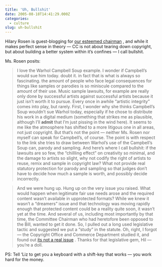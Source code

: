 ```yaml
---
title: 'Uh, Bullshit'
date: 2005-08-18T14:41:29.000Z
categories:
  - culture
slug: uh-bullshit
---
```

Hilary Rosen is guest-blogging for [our esteemed chairman][1] , and while it makes perfect sense in theory — <span class="caps">CC</span> is not about tearing down copyright, but about building a better system within it’s confines — I call bullshit.

Ms. Rosen posits:

> I love the Warhol Campbell Soup example. I wonder if Campbell’s would sue him today. doubt it. in fact that is what is always so fascinating. the amount of people who face legal consequences for things like samples or parodies is so miniscule compared to the amount of their use. Music sample lawsuits, for example are really only done by successful artists against successful artists because it just isn’t worth it to pursue. Every once in awhile “artistic integrity” comes into play, but rarely.
First, I wonder why she thinks Campbell’s Soup wouldn’t sue Warhol today, especially if he chose to distribute his work in a digital medium (something that strikes me as plausible, although I’ll **admit** that I’m just pissing in the wind here). It seems to me like the atmosphere has shifted to a more litigous one in all areas, not just copyright. But that’s not the point — neither Ms. Rosen nor myself can speak for Campbell’s, of course. The point is with respect to the link she tries to draw between Warhol’s use of the Campbell’s Soup can, parody and sampling. And here’s where I call bullshit: if the lawsuits are so few, the “chillling effect” on creativity so minimal, and the damage to artists so slight, why not codify the right of artists to reuse, remix and sample in copyright law? What not provide real statutory protection for parody and sampling so that judges don’t have to decide how much a sample is worth, and possibly decide incorrectly.

> And we were hung up. Hung up on the very issue you raised. What would happen when legitimate fair use needs arose and the required content wasn’t available in upprotected formats? While we knew it wasn’t a “dreamers” issue and that technology was moving rapidly enough that protected content could be a reality quite soon, it wasn’t yet at the time. And several of us, including most importantly by that time, the Committee Chairman who had heretofore been opposed to the Bill, wanted to get it done. So, I pulled out a long used legislative tactic and suggested we put a “study” in the statute.
Oh, right, I forgot — the Copyright Office and Commerce Department studied it, and found out [its not a real issue][2] . Thanks for that legislative gem, Hil — you’re a doll.

<span class="caps">PS</span>: Tell &#8216;Liz to get you a keyboard with a shift-key that works — you work hard for the money.



 [1]: http://lessig.org/blog
 [2]: http://chillingeffects.org
